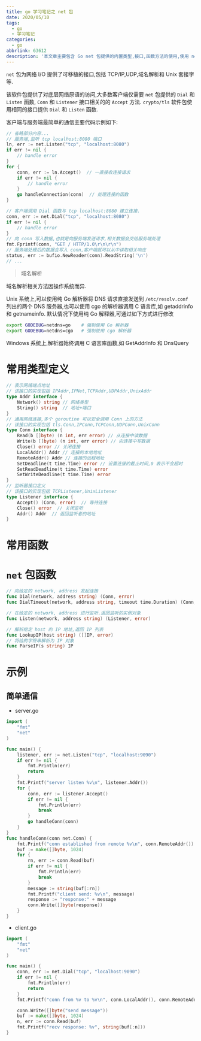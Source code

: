 ```yaml
---
title: go 学习笔记之 net 包
date: 2020/05/10
tags:
  - go
  - 学习笔记
categories:
  - go
abbrlink: 63612
description: '本文章主要包含 Go net 包提供的内置类型,接口,函数方法的使用,使用 net 包可以建立一个简单的客户端与服务端通信.'
---
```


`net` 包为网络 I/O 提供了可移植的接口,包括 TCP/IP,UDP,域名解析和 Unix 套接字等.

该软件包提供了对底层网络原语的访问,大多数客户端仅需要 `net` 包提供的 `Dial` 和 `Listen` 函数, `Conn` 和 `Listener` 接口相关的的 `Accept` 方法. `crypto/tls` 软件包使用相同的接口提供 `Dial` 和 `Listen` 函数.

客户端与服务端最简单的通信主要代码示例如下:

```go
// 省略部分内容...
// 服务端,监听 tcp localhost:8080 端口
ln, err := net.Listen("tcp", "localhost:8080")
if err != nil {
    // handle error
}
for {
    conn, err := ln.Accept()  // 一直接收连接请求
    if err != nil {
        // handle error
    }
    go handleConnection(conn)  // 处理连接的函数
}

// 客户端调用 Dial 函数与 tcp localhost:8080 建立连接.
conn, err := net.Dial("tcp", "localhost:8080")
if err != nil {
    // handle error
}
// 向 conn 写入数据,也就是向服务端发送请求,相关数据会交给服务端处理
fmt.Fprintf(conn, "GET / HTTP/1.0\r\n\r\n")
// 服务端处理后的数据会写入 conn,客户端就可以从中读取相关响应
status, err := bufio.NewReader(conn).ReadString('\n')  
// ...
```

> 域名解析

域名解析相关方法因操作系统而异.

Unix 系统上,可以使用纯 Go 解析器将 DNS 请求直接发送到 `/etc/resolv.conf` 列出的两个 DNS 服务器,也可以使用 cgo 的解析器调用 C 语言库,如 getaddrinfo 和 getnameinfo.
默认情况下使用纯 Go 解释器,可通过如下方式进行修改
```bash
export GODEBUG=netdns=go    # 强制使用 Go 解析器
export GODEBUG=netdns=cgo   # 强制使用 cgo 解析器
```

Windows 系统上,解析器始终调用 C 语言库函数,如 GetAddrInfo 和 DnsQuery

# 常用类型定义

```go
// 表示网络端点地址
// 该接口的实现包括 IPAddr,IPNet,TCPAddr,UDPAddr,UnixAddr
type Addr interface {
    Network() string // 网络类型
    String() string  // 地址+端口
}
// 通用网络连接,多个 goroutine 可以安全调用 Conn 上的方法
// 该接口的实现包括 tls.Conn,IPConn,TCPConn,UDPConn,UnixConn
type Conn interface {
    Read(b []byte) (n int, err error) // 从连接中读数据
    Write(b []byte) (n int, err error) // 向连接中写数据
    Close() error // 关闭连接
    LocalAddr() Addr // 连接的本地地址
    RemoteAddr() Addr // 连接的远程地址
    SetDeadline(t time.Time) error // 设置连接的截止时间,0 表示不会超时
    SetReadDeadline(t time.Time) error
    SetWriteDeadline(t time.Time) error
}
// 监听器接口定义
// 该接口的实现包括 TCPListener,UnixListener
type Listener interface {
    Accept() (Conn, error)  // 等待连接
    Close() error  // 关闭监听
    Addr() Addr  // 返回监听者的地址
}
```
# 常用函数

# `net` 包函数

```go
// 向给定的 network, address 发起连接
func Dial(network, address string) (Conn, error)
func DialTimeout(network, address string, timeout time.Duration) (Conn, error)

// 在给定的 network, address 进行监听.返回监听的实例对象
func Listen(network, address string) (Listener, error)

// 解析给定 host 的 IP 地址,返回 IP 列表
func LookupIP(host string) ([]IP, error)
// 将给的字符串解析为 IP 对象
func ParseIP(s string) IP
```

# 示例

## 简单通信

- server.go

```go
import (
    "fmt"
    "net"
)

func main() {
    listener, err := net.Listen("tcp", "localhost:9090")
    if err != nil {
        fmt.Println(err)
        return
    }
    fmt.Printf("server listen %v\n", listener.Addr())
    for {
        conn, err := listener.Accept()
        if err != nil {
            fmt.Println(err)
            break
        }
        go handleConn(conn)
    }
}
func handleConn(conn net.Conn) {
    fmt.Printf("conn established from remote %v\n", conn.RemoteAddr())
    buf := make([]byte, 1024)
    for {
        rn, err := conn.Read(buf)
        if err != nil {
            fmt.Println(err)
            break
        }
        message := string(buf[:rn])
        fmt.Printf("client send: %v\n", message)
        response := "response:" + message
        conn.Write([]byte(response))
    }
}
```

- client.go

```go
import (
    "fmt"
    "net"
)

func main() {
    conn, err := net.Dial("tcp", "localhost:9090")
    if err != nil {
        fmt.Println(err)
        return
    }
    fmt.Printf("conn from %v to %v\n", conn.LocalAddr(), conn.RemoteAddr())

    conn.Write([]byte("send message"))
    buf := make([]byte, 1024)
    n, err := conn.Read(buf)
    fmt.Printf("recv response: %v", string(buf[:n]))
}
```


